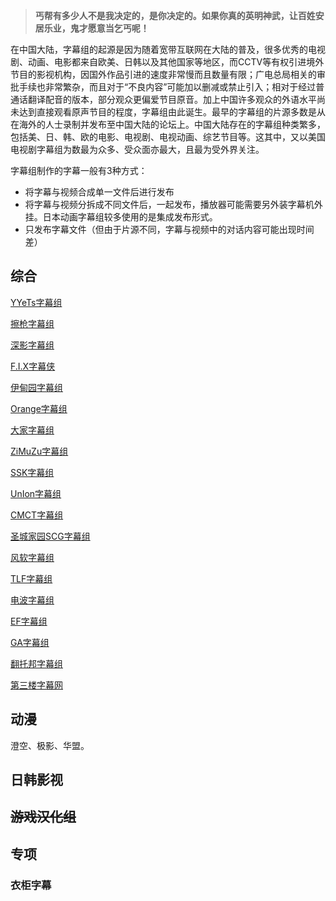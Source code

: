 > **丐帮有多少人不是我决定的，是你决定的。如果你真的英明神武，让百姓安居乐业，鬼才愿意当乞丐呢！**

在中国大陆，字幕组的起源是因为随着宽带互联网在大陆的普及，很多优秀的电视剧、动画、电影都来自欧美、日韩以及其他国家等地区，而CCTV等有权引进境外节目的影视机构，因国外作品引进的速度非常慢而且数量有限；广电总局相关的审批手续也非常繁杂，而且对于“不良内容”可能加以删减或禁止引入；相对于经过普通话翻译配音的版本，部分观众更偏爱节目原音。加上中国许多观众的外语水平尚未达到直接观看原声节目的程度，字幕组由此诞生。最早的字幕组的片源多数是从在海外的人士录制并发布至中国大陆的论坛上。中国大陆存在的字幕组种类繁多，包括美、日、韩、欧的电影、电视剧、电视动画、综艺节目等。这其中，又以美国电视剧字幕组为数最为众多、受众面亦最大，且最为受外界关注。



字幕组制作的字幕一般有3种方式：

- 将字幕与视频合成单一文件后进行发布
- 将字幕与视频分拆成不同文件后，一起发布，播放器可能需要另外装字幕机外挂。日本动画字幕组较多使用的是集成发布形式。
- 只发布字幕文件（但由于片源不同，字幕与视频中的对话内容可能出现时间差）

## 综合

[YYeTs字幕组](https://subhd.tv/zu/14)

[擦枪字幕组](https://subhd.tv/zu/118)

[深影字幕组](https://subhd.tv/zu/2)

[F.I.X字幕侠](https://subhd.tv/zu/28)

[伊甸园字幕组](https://subhd.tv/zu/1)

[Orange字幕组](https://subhd.tv/zu/66)

[大家字幕组](https://subhd.tv/zu/41)

[ZiMuZu字幕组](https://subhd.tv/zu/48)

[SSK字幕组](https://subhd.tv/zu/8)

[UnIon字幕组](https://subhd.tv/zu/25)

[CMCT字幕组](https://subhd.tv/zu/44)

[圣城家园SCG字幕组](https://subhd.tv/zu/19)

[风软字幕组](https://subhd.tv/zu/6)

[TLF字幕组](https://subhd.tv/zu/4)

[电波字幕组](https://subhd.tv/zu/7)

[EF字幕组](https://subhd.tv/zu/45)

[GA字幕组](https://subhd.tv/zu/11)

[翻托邦字幕组](https://subhd.tv/zu/78)

[第三楼字幕网](https://www.a4k.net/)

## 动漫

澄空、极影、华盟。

## 日韩影视



## ~~游戏汉化组~~

## 专项

### 衣柜字幕